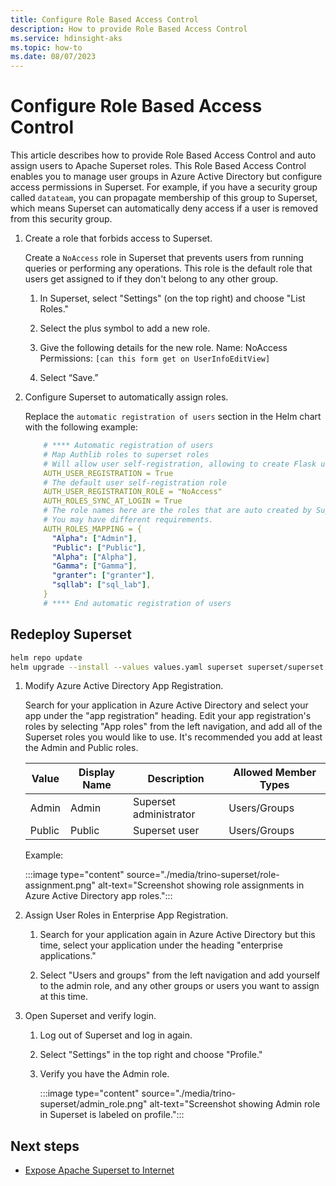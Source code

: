 ```yaml
---
title: Configure Role Based Access Control
description: How to provide Role Based Access Control
ms.service: hdinsight-aks
ms.topic: how-to 
ms.date: 08/07/2023
---
```


# Configure Role Based Access Control

This article describes how to provide Role Based Access Control and auto assign users to Apache Superset roles. This Role Based Access Control enables you to manage user groups in Azure Active Directory but configure access permissions in Superset. 
For example, if you have a security group called `datateam`, you can propagate membership of this group to Superset, which means Superset can automatically deny access if a user is removed from this security group.

1. Create a role that forbids access to Superset.

    Create a `NoAccess` role in Superset that prevents users from running queries or performing any operations.
    This role is the default role that users get assigned to if they don't belong to any other group.

    1. In Superset, select "Settings" (on the top right) and choose "List Roles."

    1. Select the plus symbol to add a new role.

    1. Give the following details for the new role.
          Name: NoAccess
          Permissions: `[can this form get on UserInfoEditView]`

    1. Select “Save.”

1. Configure Superset to automatically assign roles.

    Replace the `automatic registration of users` section in the Helm chart with the following example:

    ```yaml
        # **** Automatic registration of users
        # Map Authlib roles to superset roles
        # Will allow user self-registration, allowing to create Flask users from Authorized User
        AUTH_USER_REGISTRATION = True
        # The default user self-registration role
        AUTH_USER_REGISTRATION_ROLE = "NoAccess"
        AUTH_ROLES_SYNC_AT_LOGIN = True
        # The role names here are the roles that are auto created by Superset.
        # You may have different requirements.
        AUTH_ROLES_MAPPING = {
          "Alpha": ["Admin"],
          "Public": ["Public"],
          "Alpha": ["Alpha"],
          "Gamma": ["Gamma"],
          "granter": ["granter"],
          "sqllab": ["sql_lab"],
        }
        # **** End automatic registration of users
    ```

## Redeploy Superset

```bash
helm repo update
helm upgrade --install --values values.yaml superset superset/superset
```

1. Modify Azure Active Directory App Registration.

   Search for your application in Azure Active Directory and select your app under the "app registration" heading.
   Edit your app registration's roles by selecting "App roles" from the left navigation, and add all of the Superset roles you would like to use. It's recommended you add at least the Admin and Public roles.

    |Value|Display Name|Description|Allowed Member Types|
    |-|-|-|-|
    |Admin|Admin|Superset administrator|Users/Groups|
    |Public|Public|Superset user|Users/Groups|

    Example:

    :::image type="content" source="./media/trino-superset/role-assignment.png" alt-text="Screenshot showing role assignments in Azure Active Directory app roles.":::

1. Assign User Roles in Enterprise App Registration.

    1. Search for your application again in Azure Active Directory but this time, select your application under the heading "enterprise applications."
    
    1. Select "Users and groups" from the left navigation and add yourself to the admin role, and any other groups or users you want to assign at this time.

1. Open Superset and verify login.

    1. Log out of Superset and log in again. 

    1. Select "Settings" in the top right and choose "Profile."
  
    1. Verify you have the Admin role.
      
       :::image type="content" source="./media/trino-superset/admin_role.png" alt-text="Screenshot showing Admin role in Superset is labeled on profile.":::

## Next steps

* [Expose Apache Superset to Internet](./configure-ingress.md)

